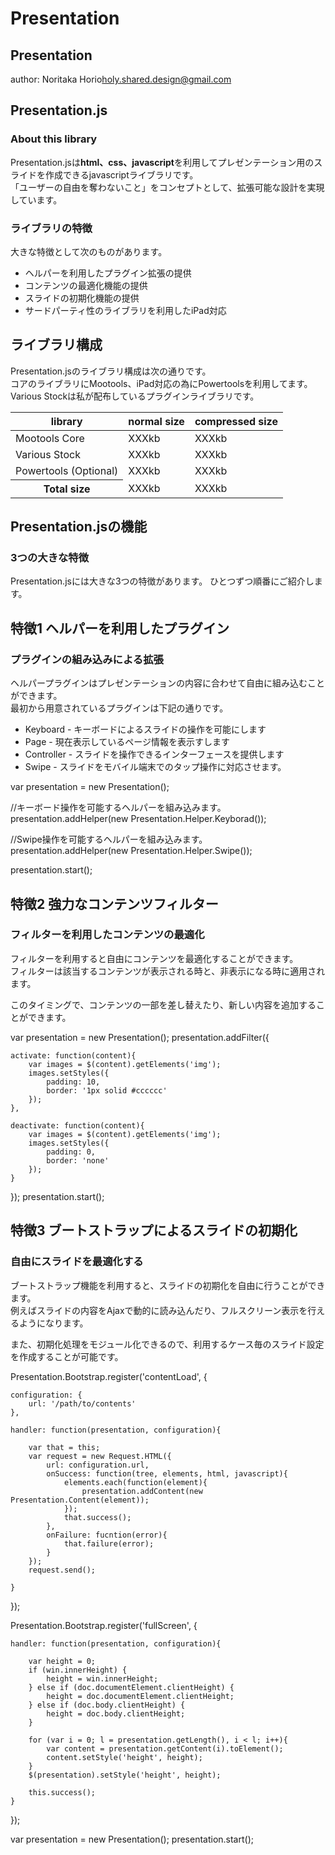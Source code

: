 Presentation
====================================================

Presentation
----------------------------------------------------

author: Noritaka Horio<holy.shared.design@gmail.com>


Presentation.js
----------------------------------------------------

### About this library

Presentation.jsは**html、css、javascript**を利用してプレゼンテーション用のスライドを作成できるjavascriptライブラリです。  
「ユーザーの自由を奪わないこと」をコンセプトとして、拡張可能な設計を実現しています。

### ライブラリの特徴

大きな特徴として次のものがあります。

* ヘルパーを利用したプラグイン拡張の提供
* コンテンツの最適化機能の提供
* スライドの初期化機能の提供
* サードパーティ性のライブラリを利用したiPad対応


ライブラリ構成
----------------------------------------------------

Presentation.jsのライブラリ構成は次の通りです。  
コアのライブラリにMootools、iPad対応の為にPowertoolsを利用してます。  
Various Stockは私が配布しているプラグインライブラリです。

<table>
    <thead>
        <tr>
            <th>library</th>
            <th>normal size</th>
            <th>compressed size</th>
        </tr>
    </thead>
    <tbody>
        <tr>
            <td>Mootools Core</td>
            <td>XXXkb</td>
            <td>XXXkb</td>
        </tr>
        <tr>
            <td>Various Stock</td>
            <td>XXXkb</td>
            <td>XXXkb</td>
        </tr>
        <tr>
            <td>Powertools (Optional)</td>
            <td>XXXkb</td>
            <td>XXXkb</td>
        </tr>
        <tr>
            <th>Total size</th>
            <td>XXXkb</td>
            <td>XXXkb</td>
        </tr>
    </tbody>
</table>



Presentation.jsの機能
----------------------------------------------------

### 3つの大きな特徴

Presentation.jsには大きな3つの特徴があります。
ひとつずつ順番にご紹介します。




特徴1 ヘルパーを利用したプラグイン
----------------------------------------------------

### プラグインの組み込みによる拡張

ヘルパープラグインはプレゼンテーションの内容に合わせて自由に組み込むことができます。  
最初から用意されているプラグインは下記の通りです。

* Keyboard - キーボードによるスライドの操作を可能にします
* Page - 現在表示しているページ情報を表示すします
* Controller - スライドを操作できるインターフェースを提供します
* Swipe - スライドをモバイル端末でのタップ操作に対応させます。

var presentation = new Presentation();

//キーボード操作を可能するヘルパーを組み込みます。
presentation.addHelper(new Presentation.Helper.Keyborad());

//Swipe操作を可能するヘルパーを組み込みます。
presentation.addHelper(new Presentation.Helper.Swipe());

presentation.start();


特徴2 強力なコンテンツフィルター
----------------------------------------------------

### フィルターを利用したコンテンツの最適化

フィルターを利用すると自由にコンテンツを最適化することができます。  
フィルターは該当するコンテンツが表示される時と、非表示になる時に適用されます。

このタイミングで、コンテンツの一部を差し替えたり、新しい内容を追加することができます。

var presentation = new Presentation();
presentation.addFilter({

    activate: function(content){
        var images = $(content).getElements('img');
        images.setStyles({
            padding: 10,
            border: '1px solid #cccccc'
        });
    },

    deactivate: function(content){
        var images = $(content).getElements('img');
        images.setStyles({
            padding: 0,
            border: 'none'
        });
    }

});
presentation.start();






特徴3 ブートストラップによるスライドの初期化
----------------------------------------------------

### 自由にスライドを最適化する

ブートストラップ機能を利用すると、スライドの初期化を自由に行うことができます。  
例えばスライドの内容をAjaxで動的に読み込んだり、フルスクリーン表示を行えるようになります。

また、初期化処理をモジュール化できるので、利用するケース毎のスライド設定を作成することが可能です。


Presentation.Bootstrap.register('contentLoad', {

    configuration: {
        url: '/path/to/contents'
    },

    handler: function(presentation, configuration){

        var that = this;
        var request = new Request.HTML({
            url: configuration.url,
            onSuccess: function(tree, elements, html, javascript){
                elements.each(function(element){
                    presentation.addContent(new Presentation.Content(element));
                });
                that.success();
            },
            onFailure: fucntion(error){
                that.failure(error);
            }
        });
        request.send();

    }

});



Presentation.Bootstrap.register('fullScreen', {

    handler: function(presentation, configuration){

        var height = 0;
        if (win.innerHeight) {
            height = win.innerHeight;
        } else if (doc.documentElement.clientHeight) {
            height = doc.documentElement.clientHeight;
        } else if (doc.body.clientHeight) {
            height = doc.body.clientHeight;
        }

        for (var i = 0; l = presentation.getLength(), i < l; i++){
            var content = presentation.getContent(i).toElement();
            content.setStyle('height', height);
        }
        $(presentation).setStyle('height', height);

        this.success();
    }

});

var presentation = new Presentation();
presentation.start();
